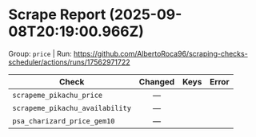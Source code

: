# Scrape Report (2025-09-08T20:19:00.966Z)

Group: `price`  |  Run: https://github.com/AlbertoRoca96/scraping-checks-scheduler/actions/runs/17562971722

| Check | Changed | Keys | Error |
|---|:---:|:--|:--|
| `scrapeme_pikachu_price` | — |  |  |
| `scrapeme_pikachu_availability` | — |  |  |
| `psa_charizard_price_gem10` | — |  |  |
